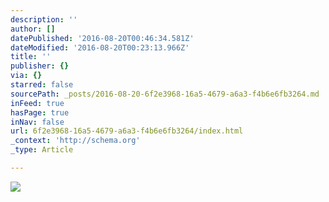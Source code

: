 ```yaml
---
description: ''
author: []
datePublished: '2016-08-20T00:46:34.581Z'
dateModified: '2016-08-20T00:23:13.966Z'
title: ''
publisher: {}
via: {}
starred: false
sourcePath: _posts/2016-08-20-6f2e3968-16a5-4679-a6a3-f4b6e6fb3264.md
inFeed: true
hasPage: true
inNav: false
url: 6f2e3968-16a5-4679-a6a3-f4b6e6fb3264/index.html
_context: 'http://schema.org'
_type: Article

---
```

![](https://the-grid-user-content.s3-us-west-2.amazonaws.com/5ef5a9ca-0a75-478f-9f06-78b08cc41c57.jpg)